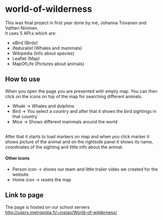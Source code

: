 # world-of-wilderness
This was final project in first year done by me, Johanna Toivanen and Valtteri Niininen.
<br> It uses 5 API:s which are: <br>
* eBird (Birds) <br>
* iNaturalist (Whales and mammals)<br>
* Wikipedia (Info about species)<br>
* Leaflet (Map)<br>
* MapOfLife (Pictures about animals)<br>

## How to use
When you open the page you are presented with empty map. You can then click on the icons on top of the map for searching different animals.
* Whale -> Whales and dolphins
* Bird -> You select a country and after that it shows the bird sightings in that country
* Mice -> Shows different mammals around the world
<br>
After that it starts to load markers on map and when you click marker it shows picture of the animal and on the rightside panel it shows its name, coordinates of the sighting and little info about the animal. <br>

#### Other icons
* Person icon -> shows our team and little trailer video we created for the website.
* Home icon -> resets the map

## Link to page
The page is hosted on our school servers
http://users.metropolia.fi/~josiao/World-of-wilderness/

